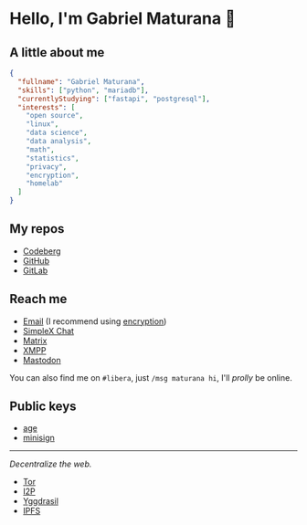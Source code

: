 # Hello, I'm Gabriel Maturana 👋

## A little about me

```json
{
  "fullname": "Gabriel Maturana", 
  "skills": ["python", "mariadb"],
  "currentlyStudying": ["fastapi", "postgresql"],
  "interests": [
    "open source",
    "linux",
    "data science",
    "data analysis",
    "math",
    "statistics",
    "privacy",
    "encryption",
    "homelab"
  ]
}
```

## My repos

- [Codeberg](https://codeberg.org/imMaturana)
- [GitHub](https://github.com/imMaturana)
- [GitLab](https://gitlab.com/imMaturana)

## Reach me

- [Email](mailto:maturana.dev@gmail.com) (I recommend using [encryption](#public-keys))
- [SimpleX Chat](https://simplex.chat/contact#/?v=1-4&smp=smp%3A%2F%2FZKe4uxF4Z_aLJJOEsC-Y6hSkXgQS5-oc442JQGkyP8M%3D%40smp17.simplex.im%2FGc4D9UhHY5wwdzv-32obKoce4MQlpxeP%23%2F%3Fv%3D1-2%26dh%3DMCowBQYDK2VuAyEA_biKYlPCLc8-kxnC2bv-y34oXG6uUgy0yHkgyUy6vjg%253D%26srv%3Dogtwfxyi3h2h5weftjjpjmxclhb5ugufa5rcyrmg7j4xlch7qsr5nuqd.onion)
- [Matrix](https://matrix.to/#/@maturana_:matrix.org)
- [XMPP](xmpp:maturana@conversations.im?omemo-sid-682227059=0916e6f80cbdfb38adc4a04eb16eb0ce92014850eb476f1fd69c3ce1199e4a47)
- [Mastodon](https://bolha.us/@maturana)

You can also find me on `#libera`, just `/msg maturana hi`, I'll _prolly_ be online.

## Public keys

- [age](https://codeberg.org/imMaturana/public-keys/raw/branch/master/age-pubkey.txt)
- [minisign](https://codeberg.org/imMaturana/public-keys/raw/branch/master/minisign.pub)

---

_Decentralize the web._

- [Tor](https://torproject.org)
- [I2P](https://geti2p.net)
- [Yggdrasil](https://yggdrasil-network.github.io)
- [IPFS](https://ipfs.tech)
